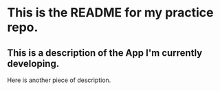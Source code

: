 <h1>This is the README for my practice repo. </h1>
<h2>This is a description of the App I'm currently developing.</h2>

Here is another piece of description.